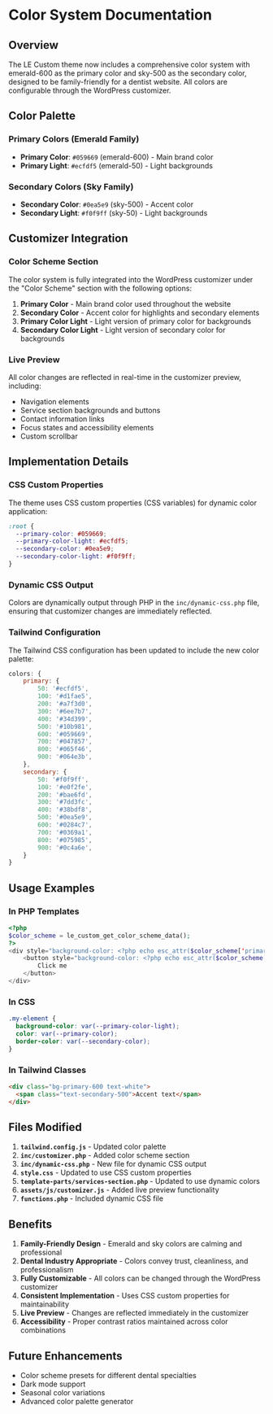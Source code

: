 # Color System Documentation

## Overview

The LE Custom theme now includes a comprehensive color system with emerald-600 as the primary color and sky-500 as the secondary color, designed to be family-friendly for a dentist website. All colors are configurable through the WordPress customizer.

## Color Palette

### Primary Colors (Emerald Family)

- **Primary Color**: `#059669` (emerald-600) - Main brand color
- **Primary Light**: `#ecfdf5` (emerald-50) - Light backgrounds

### Secondary Colors (Sky Family)

- **Secondary Color**: `#0ea5e9` (sky-500) - Accent color
- **Secondary Light**: `#f0f9ff` (sky-50) - Light backgrounds

## Customizer Integration

### Color Scheme Section

The color system is fully integrated into the WordPress customizer under the "Color Scheme" section with the following options:

1. **Primary Color** - Main brand color used throughout the website
2. **Secondary Color** - Accent color for highlights and secondary elements
3. **Primary Color Light** - Light version of primary color for backgrounds
4. **Secondary Color Light** - Light version of secondary color for backgrounds

### Live Preview

All color changes are reflected in real-time in the customizer preview, including:

- Navigation elements
- Service section backgrounds and buttons
- Contact information links
- Focus states and accessibility elements
- Custom scrollbar

## Implementation Details

### CSS Custom Properties

The theme uses CSS custom properties (CSS variables) for dynamic color application:

```css
:root {
  --primary-color: #059669;
  --primary-color-light: #ecfdf5;
  --secondary-color: #0ea5e9;
  --secondary-color-light: #f0f9ff;
}
```

### Dynamic CSS Output

Colors are dynamically output through PHP in the `inc/dynamic-css.php` file, ensuring that customizer changes are immediately reflected.

### Tailwind Configuration

The Tailwind CSS configuration has been updated to include the new color palette:

```javascript
colors: {
    primary: {
        50: '#ecfdf5',
        100: '#d1fae5',
        200: '#a7f3d0',
        300: '#6ee7b7',
        400: '#34d399',
        500: '#10b981',
        600: '#059669',
        700: '#047857',
        800: '#065f46',
        900: '#064e3b',
    },
    secondary: {
        50: '#f0f9ff',
        100: '#e0f2fe',
        200: '#bae6fd',
        300: '#7dd3fc',
        400: '#38bdf8',
        500: '#0ea5e9',
        600: '#0284c7',
        700: '#0369a1',
        800: '#075985',
        900: '#0c4a6e',
    }
}
```

## Usage Examples

### In PHP Templates

```php
<?php
$color_scheme = le_custom_get_color_scheme_data();
?>
<div style="background-color: <?php echo esc_attr($color_scheme['primary_light']); ?>;">
    <button style="background-color: <?php echo esc_attr($color_scheme['primary']); ?>;">
        Click me
    </button>
</div>
```

### In CSS

```css
.my-element {
  background-color: var(--primary-color-light);
  color: var(--primary-color);
  border-color: var(--secondary-color);
}
```

### In Tailwind Classes

```html
<div class="bg-primary-600 text-white">
  <span class="text-secondary-500">Accent text</span>
</div>
```

## Files Modified

1. **`tailwind.config.js`** - Updated color palette
2. **`inc/customizer.php`** - Added color scheme section
3. **`inc/dynamic-css.php`** - New file for dynamic CSS output
4. **`style.css`** - Updated to use CSS custom properties
5. **`template-parts/services-section.php`** - Updated to use dynamic colors
6. **`assets/js/customizer.js`** - Added live preview functionality
7. **`functions.php`** - Included dynamic CSS file

## Benefits

1. **Family-Friendly Design** - Emerald and sky colors are calming and professional
2. **Dental Industry Appropriate** - Colors convey trust, cleanliness, and professionalism
3. **Fully Customizable** - All colors can be changed through the WordPress customizer
4. **Consistent Implementation** - Uses CSS custom properties for maintainability
5. **Live Preview** - Changes are reflected immediately in the customizer
6. **Accessibility** - Proper contrast ratios maintained across color combinations

## Future Enhancements

- Color scheme presets for different dental specialties
- Dark mode support
- Seasonal color variations
- Advanced color palette generator
